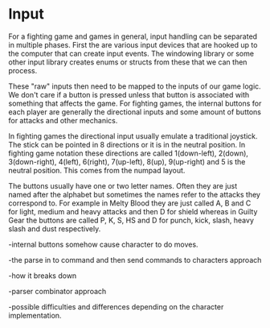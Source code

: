 # Input

For a fighting game and games in general, input handling can be separated in multiple phases. First the are various input devices that are hooked up to the computer that can create input events. The windowing library or some other input library creates enums or structs from these that we can then process.

These "raw" inputs then need to be mapped to the inputs of our game logic. We don't care if a button is pressed unless that button is associated with something that affects the game. For fighting games, the internal buttons for each player are generally the directional inputs and some amount of buttons for attacks and other mechanics.    

In fighting games the directional input usually emulate a traditional joystick. The stick can be pointed in 8 directions or it is in the neutral position. In fighting game notation these directions are called 1(down-left), 2(down), 3(down-right), 4(left), 6(right), 7(up-left), 8(up), 9(up-right) and 5 is the neutral position. This comes from the numpad layout.

The buttons usually have one or two letter names. Often they are just named after the alphabet but sometimes the names refer to the attacks they correspond to. For example in Melty Blood they are just called A, B and C for light, medium and heavy attacks and then D for shield whereas in Guilty Gear the buttons are called P, K, S, HS and D for punch, kick, slash, heavy slash and dust respectively.    


-internal buttons somehow cause character to do moves.

-the parse in to command and then send commands to characters approach

-how it breaks down

-parser combinator approach

-possible difficulties and differences depending on the character implementation.
